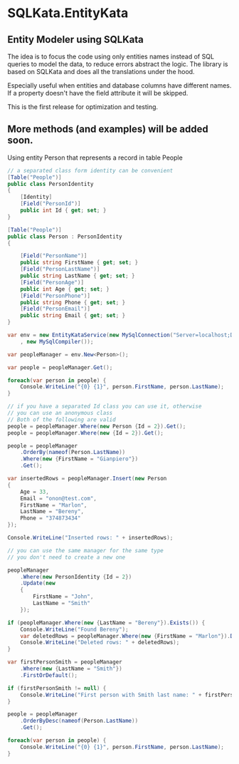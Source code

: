 # SQLKata.EntityKata
## Entity Modeler using SQLKata

The idea is to focus the code using only entities names instead of SQL queries to model the data,
to reduce errors abstract the logic.
The library is based on SQLKata and does all the translations under the hood. 

Especially useful when entities and database columns have different names.
If a property doesn't have the field attribute it will be skipped.

This is the first release for optimization and testing. 

## More methods (and examples) will be added soon.

Using entity Person that represents a record in table People
``` cs
// a separated class form identity can be convenient
[Table("People")]
public class PersonIdentity
{
    [Identity]
    [Field("PersonId")]
    public int Id { get; set; }
}

[Table("People")]
public class Person : PersonIdentity 
{

    [Field("PersonName")]
    public string FirstName { get; set; }
    [Field("PersonLastName")]
    public string LastName { get; set; }
    [Field("PersonAge")]
    public int Age { get; set; }
    [Field("PersonPhone")]
    public string Phone { get; set; }
    [Field("PersonEmail")]
    public string Email { get; set; }
}

var env = new EntityKataService(new MySqlConnection("Server=localhost;Database=entitkatatest;Uid=root;Pwd=;")
    , new MySqlCompiler());

var peopleManager = env.New<Person>();

var people = peopleManager.Get();

foreach(var person in people) {
    Console.WriteLine("{0} {1}", person.FirstName, person.LastName);
}

// if you have a separated Id class you can use it, otherwise 
// you can use an anonymous class
// Both of the following are valid    
people = peopleManager.Where(new Person {Id = 2}).Get();
people = peopleManager.Where(new {Id = 2}).Get();

people = peopleManager
    .OrderBy(nameof(Person.LastName))
    .Where(new {FirstName = "Gianpiero"})
    .Get();

var insertedRows = peopleManager.Insert(new Person
{
    Age = 33,
    Email = "onon@test.com",
    FirstName = "Marlon",
    LastName = "Bereny",
    Phone = "374873434"
});

Console.WriteLine("Inserted rows: " + insertedRows);

// you can use the same manager for the same type 
// you don't need to create a new one

peopleManager
    .Where(new PersonIdentity {Id = 2})
    .Update(new
    {
        FirstName = "John", 
        LastName = "Smith"
    });

if (peopleManager.Where(new {LastName = "Bereny"}).Exists()) {
    Console.WriteLine("Found Bereny");
    var deletedRows = peopleManager.Where(new {FirstName = "Marlon"}).Delete();
    Console.WriteLine("Deleted rows: " + deletedRows);
}

var firstPersonSmith = peopleManager
    .Where(new {LastName = "Smith"})
    .FirstOrDefault();

if (firstPersonSmith != null) {
    Console.WriteLine("First person with Smith last name: " + firstPersonSmith.FirstName);
}

people = peopleManager
    .OrderByDesc(nameof(Person.LastName))
    .Get();

foreach(var person in people) {
    Console.WriteLine("{0} {1}", person.FirstName, person.LastName);
}

```
